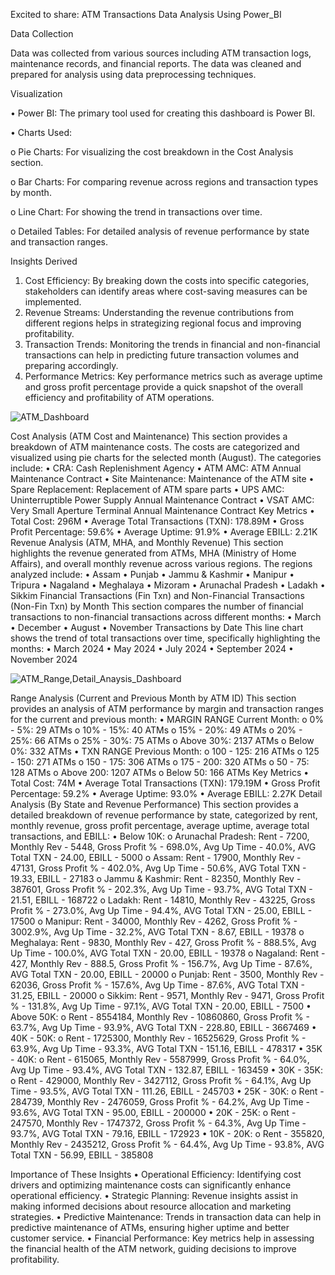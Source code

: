 Excited to share: ATM Transactions Data Analysis Using Power_BI

Data Collection

Data was collected from various sources including ATM transaction logs, maintenance records, and financial reports. The data was cleaned and prepared for analysis using data preprocessing techniques.

Visualization

•	Power BI: The primary tool used for creating this dashboard is Power BI.

•	Charts Used:

o	Pie Charts: For visualizing the cost breakdown in the Cost Analysis section.

o	Bar Charts: For comparing revenue across regions and transaction types by month.

o	Line Chart: For showing the trend in transactions over time.

o	Detailed Tables: For detailed analysis of revenue performance by state and transaction ranges.


Insights Derived

1.	Cost Efficiency: By breaking down the costs into specific categories, stakeholders can identify areas where cost-saving measures can be implemented.
2.	Revenue Streams: Understanding the revenue contributions from different regions helps in strategizing regional focus and improving profitability.
3.	Transaction Trends: Monitoring the trends in financial and non-financial transactions can help in predicting future transaction volumes and preparing accordingly.
4.	Performance Metrics: Key performance metrics such as average uptime and gross profit percentage provide a quick snapshot of the overall efficiency and profitability of ATM operations.

![ATM_Dashboard](https://github.com/user-attachments/assets/3bc794e1-4c44-444b-bffe-6c94c7650e32)

Cost Analysis (ATM Cost and Maintenance)
This section provides a breakdown of ATM maintenance costs. The costs are categorized and visualized using pie charts for the selected month (August). The categories include:
•	CRA: Cash Replenishment Agency
•	ATM AMC: ATM Annual Maintenance Contract
•	Site Maintenance: Maintenance of the ATM site
•	Spare Replacement: Replacement of ATM spare parts
•	UPS AMC: Uninterruptible Power Supply Annual Maintenance Contract
•	VSAT AMC: Very Small Aperture Terminal Annual Maintenance Contract
Key Metrics
•	Total Cost: 296M
•	Average Total Transactions (TXN): 178.89M
•	Gross Profit Percentage: 59.6%
•	Average Uptime: 91.9%
•	Average EBILL: 2.21K
Revenue Analysis (ATM, MHA, and Monthly Revenue)
This section highlights the revenue generated from ATMs, MHA (Ministry of Home Affairs), and overall monthly revenue across various regions. The regions analyzed include:
•	Assam
•	Punjab
•	Jammu & Kashmir
•	Manipur
•	Tripura
•	Nagaland
•	Meghalaya
•	Mizoram
•	Arunachal Pradesh
•	Ladakh
•	Sikkim
Financial Transactions (Fin Txn) and Non-Financial Transactions (Non-Fin Txn) by Month
This section compares the number of financial transactions to non-financial transactions across different months:
•	March
•	December
•	August
•	November
Transactions by Date
This line chart shows the trend of total transactions over time, specifically highlighting the months:
•	March 2024
•	May 2024
•	July 2024
•	September 2024
•	November 2024

![ATM_Range,Detail_Anaysis_Dashboard](https://github.com/user-attachments/assets/e151f3fa-38e6-416b-a0a3-f502474305ec)

Range Analysis (Current and Previous Month by ATM ID)
This section provides an analysis of ATM performance by margin and transaction ranges for the current and previous month:
•	MARGIN RANGE Current Month:
o	0% - 5%: 29 ATMs
o	10% - 15%: 40 ATMs
o	15% - 20%: 49 ATMs
o	20% - 25%: 66 ATMs
o	25% - 30%: 75 ATMs
o	Above 30%: 2137 ATMs
o	Below 0%: 332 ATMs
•	TXN RANGE Previous Month:
o	100 - 125: 216 ATMs
o	125 - 150: 271 ATMs
o	150 - 175: 306 ATMs
o	175 - 200: 320 ATMs
o	50 - 75: 128 ATMs
o	Above 200: 1207 ATMs
o	Below 50: 166 ATMs
Key Metrics
•	Total Cost: 74M
•	Average Total Transactions (TXN): 179.19M
•	Gross Profit Percentage: 59.2%
•	Average Uptime: 93.0%
•	Average EBILL: 2.27K
Detail Analysis (By State and Revenue Performance)
This section provides a detailed breakdown of revenue performance by state, categorized by rent, monthly revenue, gross profit percentage, average uptime, average total transactions, and EBILL:
•	Below 10K:
o	Arunachal Pradesh: Rent - 7200, Monthly Rev - 5448, Gross Profit % - 698.0%, Avg Up Time - 40.0%, AVG Total TXN - 24.00, EBILL - 5000
o	Assam: Rent - 17900, Monthly Rev - 47131, Gross Profit % - 402.0%, Avg Up Time - 50.6%, AVG Total TXN - 19.33, EBILL - 27183
o	Jammu & Kashmir: Rent - 82350, Monthly Rev - 387601, Gross Profit % - 202.3%, Avg Up Time - 93.7%, AVG Total TXN - 21.51, EBILL - 168722
o	Ladakh: Rent - 14810, Monthly Rev - 43225, Gross Profit % - 273.0%, Avg Up Time - 94.4%, AVG Total TXN - 25.00, EBILL - 17500
o	Manipur: Rent - 34000, Monthly Rev - 4262, Gross Profit % - 3002.9%, Avg Up Time - 32.2%, AVG Total TXN - 8.67, EBILL - 19378
o	Meghalaya: Rent - 9830, Monthly Rev - 427, Gross Profit % - 888.5%, Avg Up Time - 100.0%, AVG Total TXN - 20.00, EBILL - 19378
o	Nagaland: Rent - 427, Monthly Rev - 888.5, Gross Profit % - 156.7%, Avg Up Time - 87.6%, AVG Total TXN - 20.00, EBILL - 20000
o	Punjab: Rent - 3500, Monthly Rev - 62036, Gross Profit % - 157.6%, Avg Up Time - 87.6%, AVG Total TXN - 31.25, EBILL - 20000
o	Sikkim: Rent - 9571, Monthly Rev - 9471, Gross Profit % - 131.8%, Avg Up Time - 97.1%, AVG Total TXN - 20.00, EBILL - 7500
•	Above 50K:
o	Rent - 8554184, Monthly Rev - 10860860, Gross Profit % - 63.7%, Avg Up Time - 93.9%, AVG Total TXN - 228.80, EBILL - 3667469
•	40K - 50K:
o	Rent - 1725300, Monthly Rev - 16525629, Gross Profit % - 63.9%, Avg Up Time - 93.3%, AVG Total TXN - 151.16, EBILL - 478317
•	35K - 40K:
o	Rent - 615065, Monthly Rev - 5587999, Gross Profit % - 64.0%, Avg Up Time - 93.4%, AVG Total TXN - 132.87, EBILL - 163459
•	30K - 35K:
o	Rent - 429000, Monthly Rev - 3427112, Gross Profit % - 64.1%, Avg Up Time - 93.5%, AVG Total TXN - 111.26, EBILL - 245703
•	25K - 30K:
o	Rent - 284739, Monthly Rev - 2476059, Gross Profit % - 64.2%, Avg Up Time - 93.6%, AVG Total TXN - 95.00, EBILL - 200000
•	20K - 25K:
o	Rent - 247570, Monthly Rev - 1747372, Gross Profit % - 64.3%, Avg Up Time - 93.7%, AVG Total TXN - 79.16, EBILL - 172923
•	10K - 20K:
o	Rent - 355820, Monthly Rev - 2435212, Gross Profit % - 64.4%, Avg Up Time - 93.8%, AVG Total TXN - 56.99, EBILL - 385808

Importance of These Insights
•	Operational Efficiency: Identifying cost drivers and optimizing maintenance costs can significantly enhance operational efficiency.
•	Strategic Planning: Revenue insights assist in making informed decisions about resource allocation and marketing strategies.
•	Predictive Maintenance: Trends in transaction data can help in predictive maintenance of ATMs, ensuring higher uptime and better customer service.
•	Financial Performance: Key metrics help in assessing the financial health of the ATM network, guiding decisions to improve profitability.

